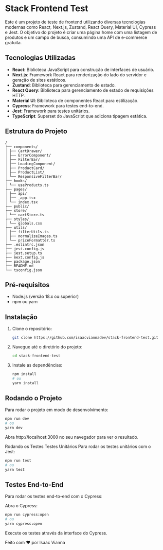 # Stack Frontend Test

Este é um projeto de teste de frontend utilizando diversas tecnologias modernas como React, Next.js, Zustand, React Query, Material UI, Cypress e Jest. O objetivo do projeto é criar uma página home com uma listagem de produtos e um campo de busca, consumindo uma API de e-commerce gratuita.

## Tecnologias Utilizadas

- **React**: Biblioteca JavaScript para construção de interfaces de usuário.
- **Next.js**: Framework React para renderização do lado do servidor e geração de sites estáticos.
- **Zustand**: Biblioteca para gerenciamento de estado.
- **React Query**: Biblioteca para gerenciamento de estado de requisições HTTP.
- **Material UI**: Biblioteca de componentes React para estilização.
- **Cypress**: Framework para testes end-to-end.
- **Jest**: Framework para testes unitários.
- **TypeScript**: Superset do JavaScript que adiciona tipagem estática.

## Estrutura do Projeto
```
/
├── components/
│ ├── CartDrawer/
│ ├── ErrorComponent/
│ ├── FilterBar/
│ ├── LoadingComponent/
│ ├── ProductCard/
│ ├── ProductList/
│ └── ResponsiveFilterBar/
├── hooks/
│ └── useProducts.ts
├── pages/
│ ├── api/
│ ├── _app.tsx
│ └── index.tsx
├── public/
├── store/
│ └── cartStore.ts
├── styles/
│ └── globals.css
├── utils/
│ ├── filterUtils.ts
│ ├── normalizeImages.ts
│ └── priceFormatter.ts
├── .eslintrc.json
├── jest.config.js
├── jest.setup.ts
├── next.config.js
├── package.json
├── README.md
└── tsconfig.json
```

## Pré-requisitos

- Node.js (versão 18.x ou superior)
- npm ou yarn

## Instalação

1. Clone o repositório:
    ```sh
    git clone https://github.com/isaacviannadev/stack-frontend-test.git
    ```

2. Navegue até o diretório do projeto:
    ```sh
    cd stack-frontend-test
    ```

3. Instale as dependências:
    ```sh
    npm install
    # ou
    yarn install
    ```

## Rodando o Projeto

Para rodar o projeto em modo de desenvolvimento:

```sh
npm run dev
# ou
yarn dev
```

Abra http://localhost:3000 no seu navegador para ver o resultado.

Rodando os Testes
Testes Unitários
Para rodar os testes unitários com o Jest:

```sh
npm run test
# ou
yarn test
```

## Testes End-to-End
Para rodar os testes end-to-end com o Cypress:

Abra o Cypress:

```sh
npm run cypress:open
# ou
yarn cypress:open
``` 

Execute os testes através da interface do Cypress.

Feito com ♥️ por Isaac Vianna